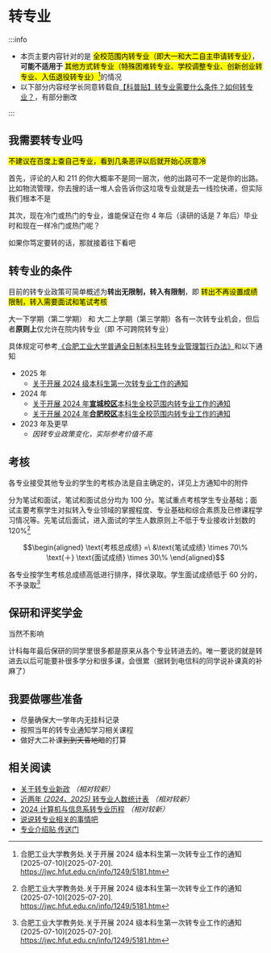 # 转专业

:::info

- 本页主要内容针对的是 <mark>全校范围内转专业（即大一和大二自主申请转专业）</mark>，**可能不适用于** <mark>其他方式转专业（特殊困难转专业、学校调整专业、创新创业转专业、入伍退役转专业）[^1]</mark>的情况
- 以下部分内容经学长同意转载自[【科普贴】转专业需要什么条件？如何转专业？](https://tieba.baidu.com/p/8512145460)，有部分删改

:::

## 我需要转专业吗

<mark>不建议在百度上查自己专业，看到几条恶评以后就开始心灰意冷</mark>

首先，评论的人和 211 的你大概率不是同一层次，他的出路可不一定是你的出路。比如物流管理，你去搜的话一堆人会告诉你这垃圾专业就是去一线捡快递，但实际我们根本不是

其次，现在冷门或热门的专业，谁能保证在你 4 年后（读研的话是 7 年后）毕业时和现在一样冷门或热门呢？

如果你笃定要转的话，那就接着往下看吧

## 转专业的条件

目前的转专业政策可简单概述为**转出无限制，转入有限制**，即 <mark>转出不再设置成绩限制，转入需要面试和笔试考核</mark>

大一下学期（第二学期） 和 大二上学期（第三学期）各有一次转专业机会，但后者**原则上**仅允许在院内转专业（即 不可跨院转专业）

具体规定可参考[《合肥工业大学普通全日制本科生转专业管理暂行办法》](http://jwc.hfut.edu.cn/info/1234/4931.htm)和以下通知

- 2025 年
  - [关于开展 2024 级本科生第一次转专业工作的通知](https://jwc.hfut.edu.cn/info/1249/5181.htm)
- 2024 年
  - [关于开展 2024 年**宣城校区**本科生全校范围内转专业工作的通知](https://xc.hfut.edu.cn/99/8b/c1955a39307/page.htm)
  - [关于开展 2024 年**合肥校区**本科生全校范围内转专业工作的通知](https://jwc1.hfut.edu.cn/info/1013/3991.htm)
- 2023 年及更早
  - _因转专业政策变化，实际参考价值不高_

## 考核

各专业接受其他专业的学生的考核办法是自主确定的，详见上方通知中的附件

分为笔试和面试，笔试和面试总分均为 100 分。笔试重点考核学生专业基础；面试主要考察学生对拟转入专业领域的掌握程度、专业基础和综合素质及已修课程学习情况等。先笔试后面试，进入面试的学生人数原则上不低于专业接收计划数的 120%[^1]

$$\begin{aligned} \text{考核总成绩} =\ &\text{笔试成绩} \times 70\% \text{＋}  \text{面试成绩} \times 30\% \end{aligned}$$

各专业按学生考核总成绩高低进行排序，择优录取。学生面试成绩低于 60 分的，不予录取[^1]

## 保研和评奖学金

当然不影响

计科每年最后保研的同学里很多都是原来从各个专业转进去的。唯一要说的就是转进去以后可能要补很多学分和很多课，会很累（据转到电信科的同学说补课真的补麻了）

## 我要做哪些准备

- 尽量确保大一学年内无挂科记录
- 按照当年的转专业通知学习相关课程
- 做好大二补课~~到到天昏地暗~~的打算

## 相关阅读

- [关于转专业新政](https://tieba.baidu.com/p/9229125500) _（相对较新）_
- [近两年 _(2024、2025)_ 转专业人数统计表](https://tieba.baidu.com/p/9936576147) _（相对较新）_
- [2024 计算机与信息系转专业历程](https://tieba.baidu.com/p/9180471483) _（相对较新）_
- [说说转专业相关的事情吧](https://tieba.baidu.com/p/7215979603)
- [专业介绍贴 传送门](https://tieba.baidu.com/p/7215979603)

[^1]:
    合肥工业大学教务处.关于开展 2024 级本科生第一次转专业工作的通知 (2025-07-10)\[2025-07-20].  
    <https://jwc.hfut.edu.cn/info/1249/5181.htm>

